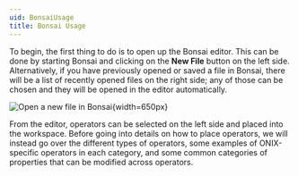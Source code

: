 ```yaml
---
uid: BonsaiUsage
title: Bonsai Usage
---
```


To begin, the first thing to do is to open up the Bonsai editor. This can be done by starting Bonsai and clicking on the **New File** button on the left side. Alternatively, if you have previously opened or saved a file in Bonsai, there will be a list of recently opened files on the right side; any of those can be chosen and they will be opened in the editor automatically.

![Open a new file in Bonsai](../../images/bonsai-splash-page-new-file.png){width=650px}

From the editor, operators can be selected on the left side and placed into the workspace. Before going into details on how to place operators, we will instead go over the different types of operators, some examples of ONIX-specific operators in each category, and some common categories of properties that can be modified across operators.
